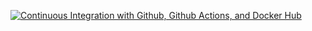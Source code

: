 [![Continuous Integration with Github, Github Actions, and Docker Hub](https://github.com/GuilhermeBauer16/Docker-Guided-Course/actions/workflows/continuous-integration.yml/badge.svg?event=label)](https://github.com/GuilhermeBauer16/Docker-Guided-Course/actions/workflows/continuous-integration.yml)
